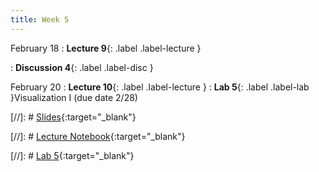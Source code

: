 ```yaml
---
title: Week 5
---
```


February 18
: **Lecture 9**{: .label .label-lecture }

: **Discussion 4**{: .label .label-disc } 


February 20
: **Lecture 10**{: .label .label-lecture }
: **Lab 5**{: .label .label-lab }Visualization I (due date 2/28)

[//]: # [Slides](){:target="_blank"} 

[//]: # [Lecture Notebook](){:target="_blank"} 

[//]: # [Lab 5](){:target="_blank"} 